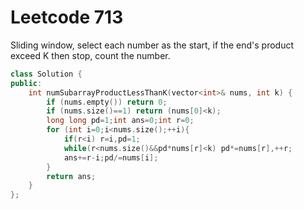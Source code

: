 # Leetcode 713

Sliding window, select each number as the start, if the end's product exceed K then stop, count the number.
```cpp
class Solution {
public:
    int numSubarrayProductLessThanK(vector<int>& nums, int k) {
        if (nums.empty()) return 0;
        if (nums.size()==1) return (nums[0]<k);
        long long pd=1;int ans=0;int r=0;
        for (int i=0;i<nums.size();++i){
            if(r<i) r=i,pd=1;
            while(r<nums.size()&&pd*nums[r]<k) pd*=nums[r],++r;
            ans+=r-i;pd/=nums[i];
        }
        return ans;
    }
};
```
